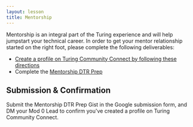 ```yaml
---
layout: lesson
title: Mentorship
---
```


Mentorship is an integral part of the Turing experience and will help jumpstart your technical career. In order to get your mentor relationship started on the right foot, please complete the following deliverables:

- [Create a profile on Turing Community Connect by following these directions](https://docs.google.com/document/d/1vpyKGu92l1HGkJzULNcyyE72946f4QO1DhQgIz3v1E0/edit?usp=sharing)
- Complete the [Mentorship DTR Prep](https://gist.github.com/ericweissman/51965bdcbf42970d43d817818bfaef3c)

## Submission & Confirmation

Submit the Mentorship DTR Prep Gist in the Google submission form, and DM your Mod 0 Lead to confirm you've created a profile on Turing Community Connect.